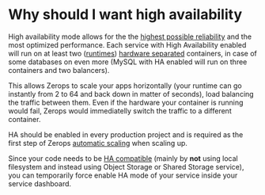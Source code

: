 # Why should I want high availability

High availability mode allows for the the [highest possible reliability]() and the most optimized performance. Each service with High Availability enabled will run on at least two ([runtimes]()) [hardware separated]() containers, in case of some databases on even more (MySQL with HA enabled will run on three containers and two balancers).

This allows Zerops to scale your apps horizontally (your runtime can go instantly from 2 to 64 and back down in matter of seconds), load balancing the traffic between them. Even if the hardware your container is running would fail, Zerops would immediatelly switch the traffic to a different container.

HA should be enabled in every production project and is required as the first step of Zerops [automatic scaling]() when scaling up.

Since your code needs to be [HA compatible]() (mainly by **not** using local filesystem and instead using Object Storage or Shared Storage service), you can temporarily force enable HA mode of your service inside your service dashboard.

